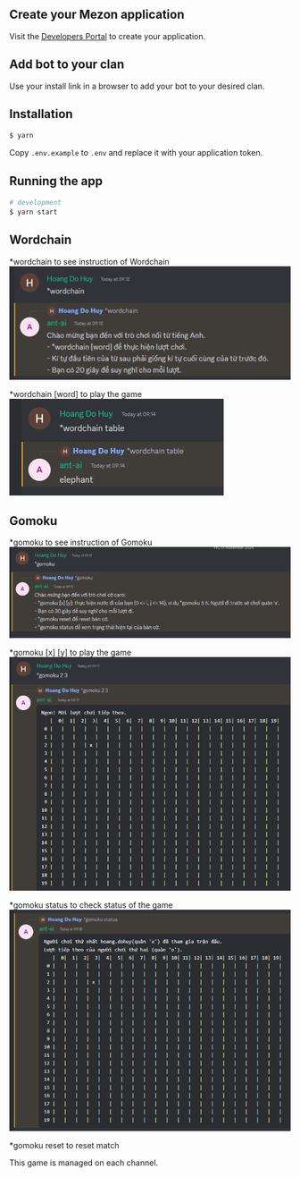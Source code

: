 ## Create your Mezon application

Visit the [Developers Portal](https://dev-developers.nccsoft.vn/) to create your application.

## Add bot to your clan

Use your install link in a browser to add your bot to your desired clan.

## Installation

```bash
$ yarn
```

Copy `.env.example` to `.env` and replace it with your application token.

## Running the app

```bash
# development
$ yarn start
```

## Wordchain
*wordchain to see instruction of Wordchain
![alt text](./public/image.png)

*wordchain [word] to play the game
![alt text](./public/image-1.png)

## Gomoku
*gomoku to see instruction of Gomoku
![alt text](./public/image-2.png)

*gomoku [x] [y] to play the game
![alt text](./public/image-3.png)

*gomoku status to check status of  the game
![alt text](./public/image-4.png)

*gomoku reset to reset match

This game is managed on each channel.